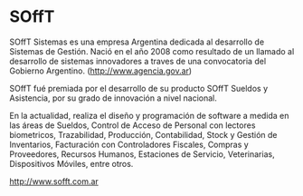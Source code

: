 # SOffT

SOffT Sistemas es una empresa Argentina dedicada al desarrollo de Sistemas de Gestión. Nació en el año 2008 como resultado de un llamado al desarrollo de sistemas innovadores a traves de una convocatoria del Gobierno Argentino. (http://www.agencia.gov.ar)

SOffT fué premiada por el desarrollo de su producto SOffT Sueldos y Asistencia, por su grado de innovación a nivel nacional.

En la actualidad, realiza el diseño y programación de software a medida en las áreas de Sueldos, Control de Acceso de Personal con lectores biometricos, Trazabilidad, Producción, Contabilidad, Stock y Gestión de Inventarios, Facturación con Controladores Fiscales, Compras y Proveedores, Recursos Humanos, Estaciones de Servicio, Veterinarias, Dispositivos Móviles, entre otros.

http://www.sofft.com.ar
